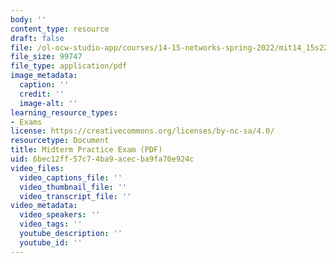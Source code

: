 ```yaml
---
body: ''
content_type: resource
draft: false
file: /ol-ocw-studio-app/courses/14-15-networks-spring-2022/mit14_15s22_midterm_prac.pdf
file_size: 99747
file_type: application/pdf
image_metadata:
  caption: ''
  credit: ''
  image-alt: ''
learning_resource_types:
- Exams
license: https://creativecommons.org/licenses/by-nc-sa/4.0/
resourcetype: Document
title: Midterm Practice Exam (PDF)
uid: 6bec12ff-57c7-4ba9-acec-ba9fa70e924c
video_files:
  video_captions_file: ''
  video_thumbnail_file: ''
  video_transcript_file: ''
video_metadata:
  video_speakers: ''
  video_tags: ''
  youtube_description: ''
  youtube_id: ''
---
```

